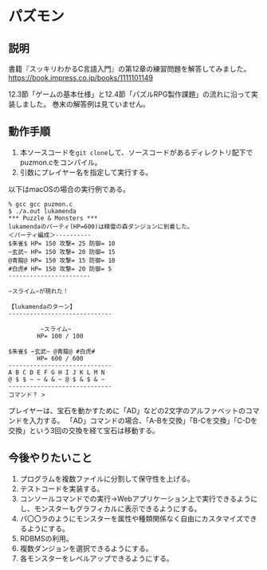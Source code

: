 # パズモン

## 説明
書籍『スッキリわかるC言語入門』の第12章の練習問題を解答してみました。
https://book.impress.co.jp/books/1111101149

12.3節「ゲームの基本仕様」と12.4節「パズルRPG製作課題」の流れに沿って実装しました。
巻末の解答例は見ていません。

## 動作手順
1. 本ソースコードを`git clone`して、ソースコードがあるディレクトリ配下でpuzmon.cをコンパイル。
1. 引数にプレイヤー名を指定して実行する。

以下はmacOSの場合の実行例である。

```
% gcc gcc puzmon.c
$ ./a.out lukamenda
*** Puzzle & Monsters ***
lukamendaのパーティ(HP=600)は精霊の森ダンジョンに到着した。
＜パーティ編成＞----------
$朱雀$ HP= 150 攻撃= 25 防御= 10
~玄武~ HP= 150 攻撃= 20 防御= 15
@青龍@ HP= 150 攻撃= 15 防御= 10
#白虎# HP= 150 攻撃= 20 防御= 5
-----------------------

~スライム~が現れた！

【lukamendaのターン】
-----------------------------

         ~スライム~
        HP= 100 / 100

$朱雀$ ~玄武~ @青龍@ #白虎# 
        HP= 600 / 600
-----------------------------
A B C D E F G H I J K L M N 
@ $ $ ~ ~ & & ~ @ $ & $ & ~ 
-----------------------------
コマンド？ > 
```

プレイヤーは、宝石を動かすために「AD」などの2文字のアルファベットのコマンドを入力する。
「AD」コマンドの場合、「A-Bを交換」「B-Cを交換」「C-Dを交換」という3回の交換を経て宝石は移動する。

## 今後やりたいこと
1. プログラムを複数ファイルに分割して保守性を上げる。
1. テストコードを実装する。
1. コンソールコマンドでの実行→Webアプリケーション上で実行できるようにし、モンスターもグラフィカルに表示できるようにする。
1. パ〇〇ラのようにモンスターを属性や種類関係なく自由にカスタマイズできるようにする。
1. RDBMSの利用。
1. 複数ダンジョンを選択できるようにする。
1. 各モンスターをレベルアップできるようにする。

